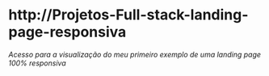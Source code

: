 # http://Projetos-Full-stack-landing-page-responsiva
*Acesso para a visualização do meu primeiro exemplo de uma landing page 100% responsiva*
